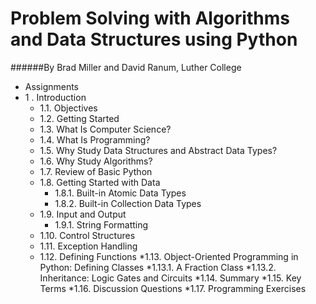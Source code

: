 Problem Solving with Algorithms and Data Structures using Python
===
######By Brad Miller and David Ranum, Luther College

* Assignments
* 1 .  Introduction
    * 1.1. Objectives
    * 1.2. Getting Started
    * 1.3. What Is Computer Science?
    * 1.4. What Is Programming?
    * 1.5. Why Study Data Structures and Abstract Data Types?
    * 1.6. Why Study Algorithms?
    * 1.7. Review of Basic Python
    * 1.8. Getting Started with Data
        * 1.8.1. Built-in Atomic Data Types
        * 1.8.2. Built-in Collection Data Types
    * 1.9. Input and Output
        * 1.9.1. String Formatting
    * 1.10. Control Structures
    * 1.11. Exception Handling
    * 1.12. Defining Functions
    *1.13. Object-Oriented Programming in Python: Defining Classes
        *1.13.1. A Fraction Class
        *1.13.2. Inheritance: Logic Gates and Circuits
    *1.14. Summary
    *1.15. Key Terms
    *1.16. Discussion Questions
    *1.17. Programming Exercises